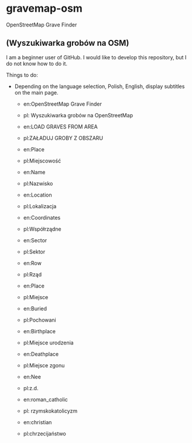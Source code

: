 gravemap-osm
========

OpenStreetMap Grave Finder

(Wyszukiwarka grobów na OSM)
---
I am a beginner user of GitHub. I would like to develop this repository, but I do not know how to do it.

Things to do:
- Depending on the language selection, Polish, English, display subtitles on the main page.

  * en:OpenStreetMap Grave Finder
  * pl: Wyszukiwarka grobów na OpenStreetMap
 
  * en:LOAD GRAVES FROM AREA
  * pl:ZAŁADUJ GROBY Z OBSZARU
 
  * en:Place
  * pl:Miejscowość
 
  * en:Name
  * pl:Nazwisko
 
  * en:Location
  * pl:Lokalizacja
 
  * en:Coordinates
  * pl:Współrządne
 
  * en:Sector
  * pl:Sektor
 
  * en:Row
  * pl:Rząd
 
  * en:Place
  * pl:Miejsce
 
  * en:Buried
  * pl:Pochowani
 
  * en:Birthplace
  * pl:Miejsce urodzenia
 
  * en:Deathplace
  * pl:Miejsce zgonu
 
  * en:Nee
  * pl:z.d.

  * en:roman_catholic
  * pl: rzymskokatolicyzm
 
  * en:christian
  * pl:chrzecijaństwo
 


